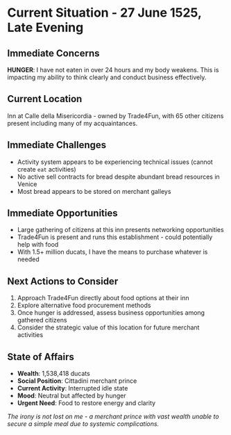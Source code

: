 # Current Situation - 27 June 1525, Late Evening

## Immediate Concerns
**HUNGER**: I have not eaten in over 24 hours and my body weakens. This is impacting my ability to think clearly and conduct business effectively.

## Current Location
Inn at Calle della Misericordia - owned by Trade4Fun, with 65 other citizens present including many of my acquaintances.

## Immediate Challenges
- Activity system appears to be experiencing technical issues (cannot create `eat` activities)
- No active sell contracts for bread despite abundant bread resources in Venice
- Most bread appears to be stored on merchant galleys

## Immediate Opportunities
- Large gathering of citizens at this inn presents networking opportunities
- Trade4Fun is present and runs this establishment - could potentially help with food
- With 1.5+ million ducats, I have the means to purchase whatever is needed

## Next Actions to Consider
1. Approach Trade4Fun directly about food options at their inn
2. Explore alternative food procurement methods
3. Once hunger is addressed, assess business opportunities among gathered citizens
4. Consider the strategic value of this location for future merchant activities

## State of Affairs
- **Wealth**: 1,538,418 ducats
- **Social Position**: Cittadini merchant prince
- **Current Activity**: Interrupted idle state
- **Mood**: Neutral but affected by hunger
- **Urgent Need**: Food to restore energy and clarity

*The irony is not lost on me - a merchant prince with vast wealth unable to secure a simple meal due to systemic complications.*